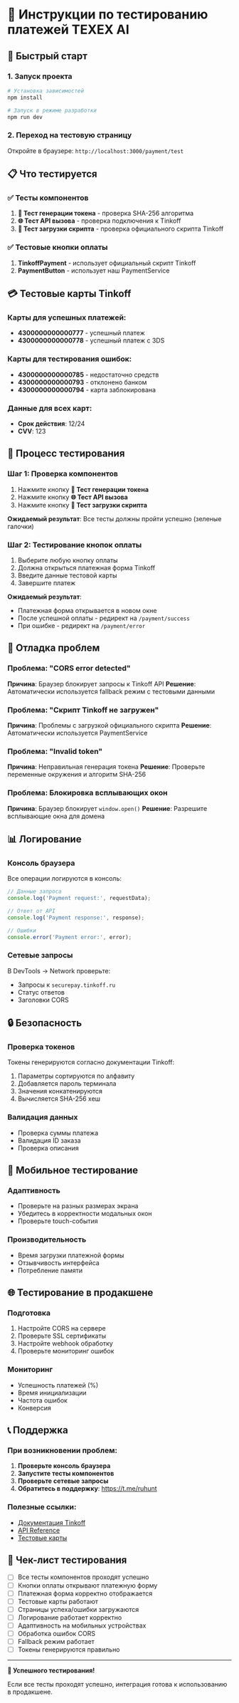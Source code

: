 # 🧪 Инструкции по тестированию платежей TEXEX AI

## 🚀 Быстрый старт

### 1. Запуск проекта
```bash
# Установка зависимостей
npm install

# Запуск в режиме разработки
npm run dev
```

### 2. Переход на тестовую страницу
Откройте в браузере: `http://localhost:3000/payment/test`

## 📋 Что тестируется

### ✅ Тесты компонентов
1. **🔐 Тест генерации токена** - проверка SHA-256 алгоритма
2. **🌐 Тест API вызова** - проверка подключения к Tinkoff
3. **📜 Тест загрузки скрипта** - проверка официального скрипта Tinkoff

### ✅ Тестовые кнопки оплаты
1. **TinkoffPayment** - использует официальный скрипт Tinkoff
2. **PaymentButton** - использует наш PaymentService

## 💳 Тестовые карты Tinkoff

### Карты для успешных платежей:
- **4300000000000777** - успешный платеж
- **4300000000000778** - успешный платеж с 3DS

### Карты для тестирования ошибок:
- **4300000000000785** - недостаточно средств
- **4300000000000793** - отклонено банком
- **4300000000000794** - карта заблокирована

### Данные для всех карт:
- **Срок действия**: 12/24
- **CVV**: 123

## 🔧 Процесс тестирования

### Шаг 1: Проверка компонентов
1. Нажмите кнопку **🔐 Тест генерации токена**
2. Нажмите кнопку **🌐 Тест API вызова**
3. Нажмите кнопку **📜 Тест загрузки скрипта**

**Ожидаемый результат**: Все тесты должны пройти успешно (зеленые галочки)

### Шаг 2: Тестирование кнопок оплаты
1. Выберите любую кнопку оплаты
2. Должна открыться платежная форма Tinkoff
3. Введите данные тестовой карты
4. Завершите платеж

**Ожидаемый результат**: 
- Платежная форма открывается в новом окне
- После успешной оплаты - редирект на `/payment/success`
- При ошибке - редирект на `/payment/error`

## 🐛 Отладка проблем

### Проблема: "CORS error detected"
**Причина**: Браузер блокирует запросы к Tinkoff API
**Решение**: Автоматически используется fallback режим с тестовыми данными

### Проблема: "Скрипт Tinkoff не загружен"
**Причина**: Проблемы с загрузкой официального скрипта
**Решение**: Автоматически используется PaymentService

### Проблема: "Invalid token"
**Причина**: Неправильная генерация токена
**Решение**: Проверьте переменные окружения и алгоритм SHA-256

### Проблема: Блокировка всплывающих окон
**Причина**: Браузер блокирует `window.open()`
**Решение**: Разрешите всплывающие окна для домена

## 📊 Логирование

### Консоль браузера
Все операции логируются в консоль:
```javascript
// Данные запроса
console.log('Payment request:', requestData);

// Ответ от API
console.log('Payment response:', response);

// Ошибки
console.error('Payment error:', error);
```

### Сетевые запросы
В DevTools → Network проверьте:
- Запросы к `securepay.tinkoff.ru`
- Статус ответов
- Заголовки CORS

## 🔒 Безопасность

### Проверка токенов
Токены генерируются согласно документации Tinkoff:
1. Параметры сортируются по алфавиту
2. Добавляется пароль терминала
3. Значения конкатенируются
4. Вычисляется SHA-256 хеш

### Валидация данных
- Проверка суммы платежа
- Валидация ID заказа
- Проверка описания

## 📱 Мобильное тестирование

### Адаптивность
- Проверьте на разных размерах экрана
- Убедитесь в корректности модальных окон
- Проверьте touch-события

### Производительность
- Время загрузки платежной формы
- Отзывчивость интерфейса
- Потребление памяти

## 🌐 Тестирование в продакшене

### Подготовка
1. Настройте CORS на сервере
2. Проверьте SSL сертификаты
3. Настройте webhook обработку
4. Проверьте мониторинг ошибок

### Мониторинг
- Успешность платежей (%)
- Время инициализации
- Частота ошибок
- Конверсия

## 📞 Поддержка

### При возникновении проблем:
1. **Проверьте консоль браузера**
2. **Запустите тесты компонентов**
3. **Проверьте сетевые запросы**
4. **Обратитесь в поддержку**: https://t.me/ruhunt

### Полезные ссылки:
- [Документация Tinkoff](https://www.tinkoff.ru/kassa/dev/)
- [API Reference](https://securepay.tinkoff.ru/v2/)
- [Тестовые карты](https://www.tinkoff.ru/kassa/dev/payments/test-cards/)

## 🎯 Чек-лист тестирования

- [ ] Все тесты компонентов проходят успешно
- [ ] Кнопки оплаты открывают платежную форму
- [ ] Платежная форма корректно отображается
- [ ] Тестовые карты работают
- [ ] Страницы успеха/ошибки загружаются
- [ ] Логирование работает корректно
- [ ] Адаптивность на мобильных устройствах
- [ ] Обработка ошибок CORS
- [ ] Fallback режим работает
- [ ] Токены генерируются правильно

---

**🎉 Успешного тестирования!**

Если все тесты проходят успешно, интеграция готова к использованию в продакшене.
